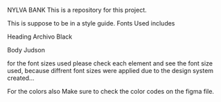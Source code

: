 NYLVA BANK
This is a repository for this project.

This is suppose to be in a style guide.
Fonts Used includes

Heading 
Archivo Black

Body
Judson


for the font sizes used please check each element and see the font size used, because diffrent font sizes were applied due to the design system created...

For the colors also Make sure to check the color codes on the figma file.

